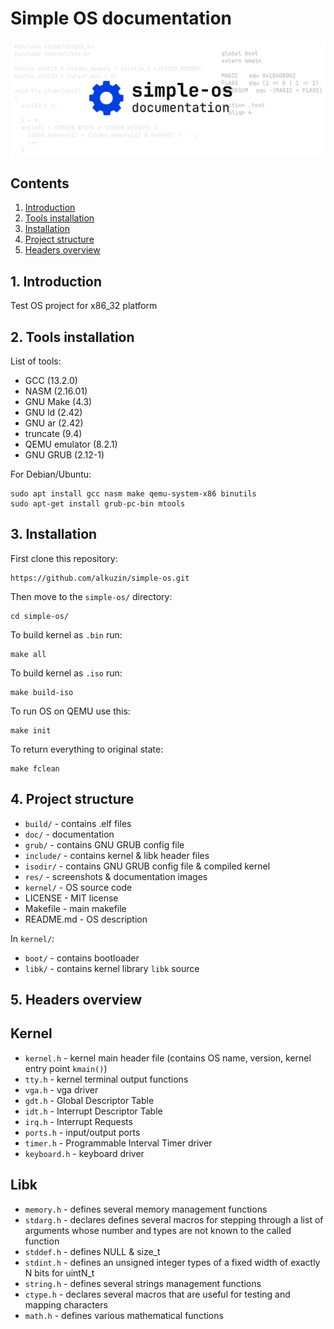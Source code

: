 # Simple OS documentation

<img src="../res/simple-os-doc-banner.png">

## Contents

1. [Introduction](#1-introduction)
2. [Tools installation](#2-tools-installation)
3. [Installation](#3-installation)
4. [Project structure](#4-project-structure)
5. [Headers overview](#5-headers-overview)

## 1. Introduction
Test OS project for x86_32 platform

## 2. Tools installation

List of tools:

 - GCC (13.2.0)
 - NASM (2.16.01)
 - GNU Make (4.3)
 - GNU ld (2.42)
 - GNU ar (2.42)
 - truncate (9.4)
 - QEMU emulator (8.2.1)
 - GNU GRUB (2.12-1)

For Debian/Ubuntu:
```console
sudo apt install gcc nasm make qemu-system-x86 binutils
sudo apt-get install grub-pc-bin mtools
```

## 3. Installation
First clone this repository:
```console
https://github.com/alkuzin/simple-os.git
```
Then move to the `simple-os/` directory:
```console
cd simple-os/
```

To build kernel as `.bin` run:

```console
make all
```

To build kernel as `.iso` run:

```console
make build-iso
```
To run OS on QEMU use this:
 ```console
make init
```

To return everything to original state:
```console
make fclean
```

## 4. Project structure

 - `build/`   - contains .elf files
 - `doc/`     - documentation
 - `grub/`    - contains GNU GRUB config file
 - `include/` - contains kernel & libk header files
 - `isodir/`  - contains GNU GRUB config file & compiled kernel 
 - `res/`     - screenshots & documentation images
 - `kernel/`  - OS source code
 - LICENSE    - MIT license
 - Makefile   - main makefile
 - README.md  - OS description

In `kernel/`:

 - `boot/`      - contains bootloader
 - `libk/`      - contains kernel library `libk` source

## 5. Headers overview 

## Kernel
 - `kernel.h`   - kernel main header file (contains OS name, version, kernel entry point `kmain()`)
 - `tty.h`      - kernel terminal output functions
 - `vga.h`      - vga driver
 - `gdt.h`      - Global Descriptor Table
 - `idt.h`      - Interrupt Descriptor Table
 - `irq.h`      - Interrupt Requests
 - `ports.h`    - input/output ports
 - `timer.h`    - Programmable Interval Timer driver
 - `keyboard.h` - keyboard driver


## Libk
 - `memory.h` - defines several memory management functions
 - `stdarg.h` - declares defines several macros for stepping through a list of arguments 
 				whose number and types are not known to the called function
 - `stddef.h` - defines NULL & size_t
 - `stdint.h` - defines an unsigned integer types of a fixed width of exactly N bits for uintN_t
 - `string.h` - defines several strings management functions
 - `ctype.h`  - declares several macros that are useful for testing and mapping characters
 - `math.h`   - defines various mathematical functions
